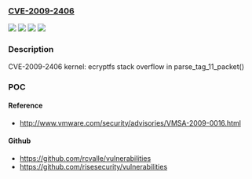 ### [CVE-2009-2406](https://cve.mitre.org/cgi-bin/cvename.cgi?name=CVE-2009-2406)
![](https://img.shields.io/static/v1?label=Product&message=Red%20Hat%20Enterprise%20Linux%205&color=blue)
![](https://img.shields.io/static/v1?label=Product&message=Red%20Hat%20Enterprise%20Linux%205.3.Z%20-%20Server%20Only&color=blue)
![](https://img.shields.io/static/v1?label=Version&message=!%200%3A2.6.18-128.4.1.el5%20&color=brighgreen)
![](https://img.shields.io/static/v1?label=Vulnerability&message=Heap-based%20Buffer%20Overflow&color=brighgreen)

### Description

CVE-2009-2406 kernel: ecryptfs stack overflow in parse_tag_11_packet()

### POC

#### Reference
- http://www.vmware.com/security/advisories/VMSA-2009-0016.html

#### Github
- https://github.com/rcvalle/vulnerabilities
- https://github.com/risesecurity/vulnerabilities

